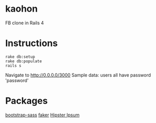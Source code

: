 kaohon
======

FB clone in Rails 4

# Instructions
```
rake db:setup
rake db:populate
rails s
```
Navigate to http://0.0.0.0/3000
Sample data: users all have password 'password'

# Packages
[bootstrap-sass](https://github.com/twbs/bootstrap-sass)
[faker](https://github.com/stympy/faker)
[Hipster Ipsum](http://hipsum.co/)
